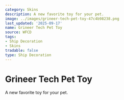 ```yaml
---
category: Skins
description: A new favorite toy for your pet.
image: ../images/grineer-tech-pet-toy-47c4b98238.png
last_updated: '2025-09-17'
name: Grineer Tech Pet Toy
source: WFCD
tags:
- Ship Decoration
- Skins
tradable: false
type: Ship Decoration
---
```


# Grineer Tech Pet Toy

A new favorite toy for your pet.

